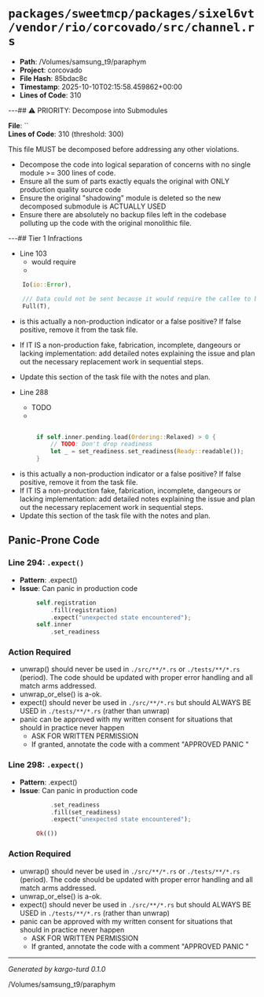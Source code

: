 # `packages/sweetmcp/packages/sixel6vt/vendor/rio/corcovado/src/channel.rs`

- **Path**: /Volumes/samsung_t9/paraphym
- **Project**: corcovado
- **File Hash**: 85bdac8c  
- **Timestamp**: 2025-10-10T02:15:58.459862+00:00  
- **Lines of Code**: 310

---## ⚠️ PRIORITY: Decompose into Submodules

**File**: ``  
**Lines of Code**: 310 (threshold: 300)

This file MUST be decomposed before addressing any other violations.

- Decompose the code into logical separation of concerns with no single module >= 300 lines of code. 
- Ensure all the sum of parts exactly equals the original with ONLY production quality source code
- Ensure the original "shadowing" module is deleted so the new decomposed submodule is ACTUALLY USED
- Ensure there are absolutely no backup files left in the codebase polluting up the code with the original monolithic file.

---## Tier 1 Infractions 


- Line 103
  - would require
  - 

```rust
    Io(io::Error),

    /// Data could not be sent because it would require the callee to block.
    Full(T),

```

- is this actually a non-production indicator or a false positive? If false positive, remove it from the task file.
- If IT IS a non-production fake, fabrication, incomplete, dangeours or lacking implementation: add detailed notes explaining the issue and plan out the necessary replacement work in sequential steps. 
- Update this section of the task file with the notes and plan.


- Line 288
  - TODO
  - 

```rust

        if self.inner.pending.load(Ordering::Relaxed) > 0 {
            // TODO: Don't drop readiness
            let _ = set_readiness.set_readiness(Ready::readable());
        }
```

- is this actually a non-production indicator or a false positive? If false positive, remove it from the task file.
- If IT IS a non-production fake, fabrication, incomplete, dangeours or lacking implementation: add detailed notes explaining the issue and plan out the necessary replacement work in sequential steps. 
- Update this section of the task file with the notes and plan.

## Panic-Prone Code


### Line 294: `.expect()`

- **Pattern**: .expect()
- **Issue**: Can panic in production code

```rust
        self.registration
            .fill(registration)
            .expect("unexpected state encountered");
        self.inner
            .set_readiness
```

### Action Required

- unwrap() should never be used in `./src/**/*.rs` or `./tests/**/*.rs` (period). The code should be updated with proper error handling and all match arms addressed.
- unwrap_or_else() is a-ok. 
- expect() should never be used in `./src/**/*.rs` but should ALWAYS BE USED in `./tests/**/*.rs` (rather than unwrap)
- panic can be approved with my written consent for situations that should in practice never happen  
  - ASK FOR WRITTEN PERMISSION
  - If granted, annotate the code with a comment "APPROVED PANIC "


### Line 298: `.expect()`

- **Pattern**: .expect()
- **Issue**: Can panic in production code

```rust
            .set_readiness
            .fill(set_readiness)
            .expect("unexpected state encountered");

        Ok(())
```

### Action Required

- unwrap() should never be used in `./src/**/*.rs` or `./tests/**/*.rs` (period). The code should be updated with proper error handling and all match arms addressed.
- unwrap_or_else() is a-ok. 
- expect() should never be used in `./src/**/*.rs` but should ALWAYS BE USED in `./tests/**/*.rs` (rather than unwrap)
- panic can be approved with my written consent for situations that should in practice never happen  
  - ASK FOR WRITTEN PERMISSION
  - If granted, annotate the code with a comment "APPROVED PANIC "

---

*Generated by kargo-turd 0.1.0*

/Volumes/samsung_t9/paraphym